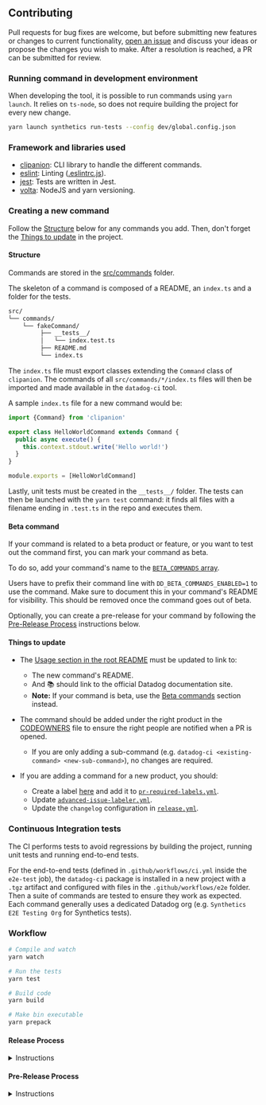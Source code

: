 ## Contributing

Pull requests for bug fixes are welcome, but before submitting new features or changes to current functionality, [open an issue](https://github.com/DataDog/datadog-ci/issues/new)
and discuss your ideas or propose the changes you wish to make. After a resolution is reached, a PR can be submitted for review.

### Running command in development environment

When developing the tool, it is possible to run commands using `yarn launch`. It relies on `ts-node`, so does not require building the project for every new change.

```bash
yarn launch synthetics run-tests --config dev/global.config.json
```

### Framework and libraries used

- [clipanion](https://github.com/arcanis/clipanion): CLI library to handle the different commands.
- [eslint](https://github.com/eslint/eslint): Linting ([.eslintrc.js](/.eslintrc.js)).
- [jest](https://github.com/facebook/jest): Tests are written in Jest.
- [volta](https://github.com/volta-cli/volta): NodeJS and yarn versioning.

### Creating a new command

Follow the [Structure](#structure) below for any commands you add. Then, don't forget the [Things to update](#things-to-update) in the project.

#### Structure

Commands are stored in the [src/commands](src/commands) folder.

The skeleton of a command is composed of a README, an `index.ts` and a folder for the tests.

```bash
src/
└── commands/
    └── fakeCommand/
         ├── __tests__/
         │   └── index.test.ts
         ├── README.md
         └── index.ts
```

The `index.ts` file must export classes extending the `Command` class of `clipanion`. The commands of all `src/commands/*/index.ts` files will then be imported and made available in the `datadog-ci` tool.

A sample `index.ts` file for a new command would be:

```typescript
import {Command} from 'clipanion'

export class HelloWorldCommand extends Command {
  public async execute() {
    this.context.stdout.write('Hello world!')
  }
}

module.exports = [HelloWorldCommand]
```

Lastly, unit tests must be created in the `__tests__/` folder. The tests can then be launched with the `yarn test` command: it finds all files with a filename ending in `.test.ts` in the repo and executes them.

#### Beta command

If your command is related to a beta product or feature, or you want to test out the command first, you can mark your command as beta.

To do so, add your command's name to the [`BETA_COMMANDS` array](https://github.com/DataDog/datadog-ci/blob/35c54e1d1e991d21461084ef2e346ca1c6bb7ea6/src/cli.ts#L8).

Users have to prefix their command line with `DD_BETA_COMMANDS_ENABLED=1` to use the command. Make sure to document this in your command's README for visibility. This should be removed once the command goes out of beta.

Optionally, you can create a pre-release for your command by following the [Pre-Release Process](#pre-release-process) instructions below.

#### Things to update

- The [Usage section in the root README](README.md#usage) must be updated to link to:
  - The new command's README.
  - And 📚 should link to the official Datadog documentation site.
  - **Note:** If your command is beta, use the [Beta commands](README.md#beta-commands) section instead.

- The command should be added under the right product in the [CODEOWNERS](.github/CODEOWNERS) file to ensure the right people are notified when a PR is opened.
  - If you are only adding a sub-command (e.g. `datadog-ci <existing-command> <new-sub-command>`), no changes are required.

- If you are adding a command for a new product, you should:
  - Create a label [here](https://github.com/DataDog/datadog-ci/issues/labels) and add it to [`pr-required-labels.yml`](.github/workflows/pr-required-labels.yml).
  - Update [`advanced-issue-labeler.yml`](.github/advanced-issue-labeler.yml).
  - Update the `changelog` configuration in [`release.yml`](.github/release.yml).

### Continuous Integration tests

The CI performs tests to avoid regressions by building the project, running unit tests and running end-to-end tests.

For the end-to-end tests (defined in `.github/workflows/ci.yml` inside the `e2e-test` job), the `datadog-ci` package is installed in a new project with a `.tgz` artifact and configured with files in the `.github/workflows/e2e` folder.
Then a suite of commands are tested to ensure they work as expected. Each command generally uses a dedicated Datadog org (e.g. `Synthetics E2E Testing Org` for Synthetics tests).

### Workflow

```bash
# Compile and watch
yarn watch

# Run the tests
yarn test

# Build code
yarn build

# Make bin executable
yarn prepack
```

#### Release Process

<details>
  <summary>Instructions</summary>

To release a new version of `datadog-ci`:

1. Create a new branch for the version upgrade.
2. Update the `package.json` version to `X.X.X`, commit the change `vX.X.X` and tag it with `git tag vX.X.X`.
   - You may refer to [Semantic Versioning](https://semver.org/#summary) to determine what level to increment.
4. Push the branch **along with the tag** with `git push --tags origin name-of-the-branch`, create a PR, and get at least one approval.
   - **Find and open** the workflow run corresponding to your tag [in this list](https://github.com/DataDog/datadog-ci/actions/workflows/publish-release.yml).
   - Copy the release notes from the summary, and paste them in the description of your PR. This ensures the feature PRs have a link to your release PR.
   - Add the `release` label to your PR.
   - See this [example PR](https://github.com/DataDog/datadog-ci/pull/1215).
5. Once you've received at least one approval, merge the PR **with the "Create a merge commit" strategy**.
   - You may notice that a **GitHub** job is waiting for an approval, and some **_GitLab_** jobs are pending: this is expected (see **step 6 and 8**). You can merge the PR when *only those jobs* are left.
   - The "Create a merge commit" strategy is required for **step 7**, and for the GitHub Release to point to an existing commit once the PR is merged.
6. The `npm-publish` job is waiting for an approval from a datadog-ci maintainer: ask for approval and wait for it and its downstream jobs to succeed.
7. Go to the draft GitHub Release, and publish it as **latest**.
   - There should be 5 binaries available in the release's assets.
8. Finally, go to the [GitLab_ pipelines](https://gitlab.ddbuild.io/DataDog/datadog-ci/-/pipelines?scope=tags&status=manual), find the pipeline for your tag, and start the `build` stage to run the Docker image build jobs.
   - Make sure all the jobs and downstream jobs succeed.

Thanks for creating a release! 🎉

</details>

#### Pre-Release Process

<details>
  <summary>Instructions</summary>

To create a pre-release or releasing in a different channel:

1. Create a new branch for the channel you want to release to (`alpha`, `beta`, and more).
2. Create a PR for your feature branch with the channel branch as a base.
3. Pick a version following this format: `<version>-<channel>`. For example, `0.10.9-alpha`, `1-beta`, and more.
4. Update the `version` field in `package.json`.
5. Once you've received at least one approval, merge the Pull Request **with the "Create a merge commit" strategy**.
6. Create a [GitHub Release](https://github.com/DataDog/datadog-ci/releases/new?target=alpha&tag=0.10.9-alpha&prerelease=1&title=Alpha+prerelease):
   - Target the channel branch.
   - Pick a tag based on your version `<version>-<channel>`.
   - Check the `This is a pre-release` checkbox.
7. Publish the release and an action publishes it on npm.

<img src="./assets/pre-release.png" width="500"/>

</details>
